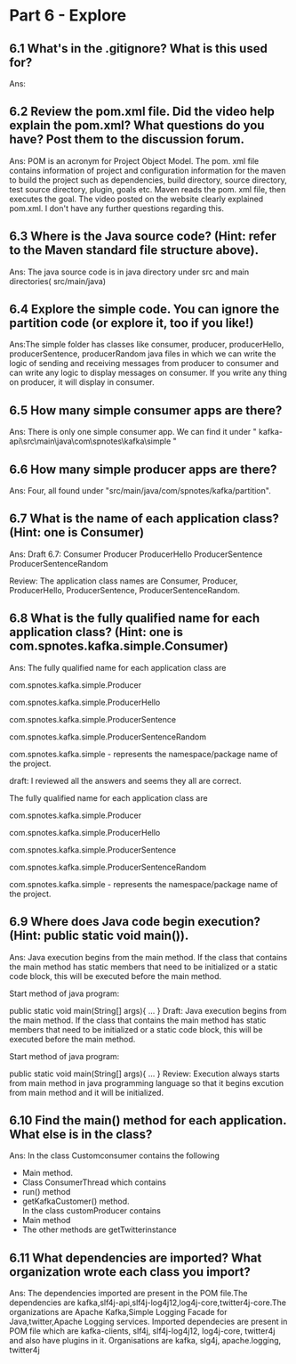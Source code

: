 # Part 6 - Explore


## 6.1 What's in the .gitignore?  What is this used for? 

Ans:


## 6.2 Review the pom.xml file.  Did the video help explain the pom.xml?  What questions do you have? Post them to the discussion forum.

Ans: POM is an acronym for Project Object Model. The pom. xml file contains information of project and configuration information for the maven to build the project such as dependencies, build directory, source directory, test source directory, plugin, goals etc. Maven reads the pom. xml file, then executes the goal. The video posted on the website clearly explained pom.xml. I don't have any further questions regarding this.


## 6.3 Where is the Java source code? (Hint: refer to the Maven standard file structure above).

Ans: The java source code is in java directory under src and main directories( src/main/java)


## 6.4 Explore the simple code. You can ignore the partition code (or explore it, too if you like!) 

Ans:The simple folder has classes like consumer, producer, producerHello, producerSentence, producerRandom java files in which we can write the logic of sending and receiving messages from producer to consumer and can write any logic to display messages on consumer. If you write any thing on producer, it will display in consumer.   


## 6.5 How many simple consumer apps are there?

Ans: There is only one simple consumer app. We can find it under " kafka-api\src\main\java\com\spnotes\kafka\simple "


## 6.6 How many simple producer apps are there?
Ans: Four, all found under "src/main/java/com/spnotes/kafka/partition".


## 6.7 What is the name of each application class?  (Hint: one is Consumer)

Ans: 
Draft 6.7:
Consumer
Producer
ProducerHello
ProducerSentence
ProducerSentenceRandom

Review:
The application class names are Consumer, Producer, ProducerHello, ProducerSentence, ProducerSentenceRandom.


## 6.8 What is the fully qualified name for each application class? (Hint: one is com.spnotes.kafka.simple.Consumer)

Ans:
The fully qualified name for each application class are 

com.spnotes.kafka.simple.Producer

com.spnotes.kafka.simple.ProducerHello

com.spnotes.kafka.simple.ProducerSentence

com.spnotes.kafka.simple.ProducerSentenceRandom

com.spnotes.kafka.simple - represents the namespace/package name of the project.

draft:
I reviewed all the answers and seems they all are correct.

The fully qualified name for each application class are 

com.spnotes.kafka.simple.Producer

com.spnotes.kafka.simple.ProducerHello

com.spnotes.kafka.simple.ProducerSentence

com.spnotes.kafka.simple.ProducerSentenceRandom

com.spnotes.kafka.simple - represents the namespace/package name of the project.


## 6.9 Where does Java code begin execution? (Hint: public static void main()). 

Ans:  Java execution begins from the main method. If the class that contains the main method has static members that need to be initialized or a static code block, this will be executed before the main method.

Start method of java program:

public static void main(String[] args){
    ...
}
Draft:
Java execution begins from the main method. If the class that contains the main method has static members that need to be initialized or a static code block, this will be executed before the main method.

Start method of java program:

public static void main(String[] args){
    ...
}
Review:
Execution always starts from main method in java programming language so that it begins excution from main method and it will be initialized.


## 6.10 Find the main() method for each application.  What else is in the class?

Ans:
In the class Customconsumer contains the following 
   - Main method.
   - Class ConsumerThread which contains
   - run() method
   - getKafkaCustomer() method.    
In the class customProducer contains
   - Main method
   - The other methods are getTwitterinstance


## 6.11 What dependencies are imported? What organization wrote each class you import?

Ans: The dependencies imported are present in the POM file.The dependencies are kafka,slf4j-api,slf4j-log4j12,log4j-core,twitter4j-core.The organizations are Apache Kafka,Simple Logging Facade for Java,twitter,Apache Logging services. 
Imported dependecies are present in POM file which are kafka-clients, slf4j, slf4j-log4j12, log4j-core, twitter4j and also have plugins in it. Organisations are kafka, slg4j, apache.logging, twitter4j
